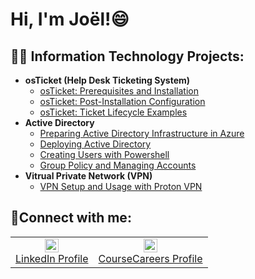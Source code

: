 <h1>Hi, I'm Joël!😄</h1>

<h2>👨‍💻 Information Technology Projects:</h2>

- <b>osTicket (Help Desk Ticketing System)</b>
  - [osTicket: Prerequisites and Installation](https://github.com/joejeangilles14/osticket-prereqs)
  - [osTicket: Post-Installation Configuration](https://github.com/joejeangilles14/post-install-config)
  - [osTicket: Ticket Lifecycle Examples](https://github.com/joejeangilles14/ticket-lifecycle)
- <b>Active Directory</b>
  - [Preparing Active Directory Infrastructure in Azure](https://github.com/joejeangilles14/ad-infrastructure)
  - [Deploying Active Directory](https://github.com/joejeangilles14/deploy-ad)
  - [Creating Users with Powershell](https://github.com/joejeangilles14/powershell)
  - [Group Policy and Managing Accounts](https://github.com/joejeangilles14/gp-ma)
- <b>Vitrual Private Network (VPN)</b>
  - [VPN Setup and Usage with Proton VPN](https://github.com/joejeangilles14/setup-vpn)
<h2>🤳Connect with me:</h2>


<table align="center">
  <tr>
    <td align="center" style="border: none;">
      <a href="https://www.linkedin.com/in/joeljeangilles/" target="_blank">
        <img alt="LinkedIn | Joel" width="22px" src="https://cdn.jsdelivr.net/npm/simple-icons@v3/icons/linkedin.svg" />
        <br>LinkedIn Profile
      </a>
    </td>
    <td align="center" style="border: none;">
      <a href="https://profile.coursecareers.com/it/" target="_blank">
        <img alt="CourseCareers | Joel" width="22px" src="https://i.imgur.com/qfefsPG.png" />
        <br>CourseCareers Profile
      </a>
    </td>
  </tr>
</table>
